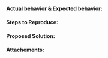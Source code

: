 #### Actual behavior & Expected behavior:


#### Steps to Reproduce:


#### Proposed Solution:


#### Attachements:
   

